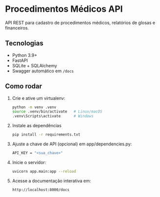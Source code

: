 # Procedimentos Médicos API

API REST para cadastro de procedimentos médicos, relatórios de glosas e financeiros.

## Tecnologias

- Python 3.9+
- FastAPI
- SQLite + SQLAlchemy
- Swagger automático em `/docs`

## Como rodar

1. Crie e ative um virtualenv:
   ```bash
   python -m venv .venv
   source .venv/bin/activate   # Linux/macOS
   .venv\Scripts\activate      # Windows
2. Instale as dependências
    ```bash
    pip install -r requirements.txt
3. Ajuste a chave de API (opcional) em app/dependencies.py:
    ```bash
    API_KEY = "<sua_chave>"
4. Inicie o servidor:
    ```bash
    uvicorn app.main:app --reload
5. Acesse a documentação interativa em:
    ```bash
    http://localhost:8000/docs